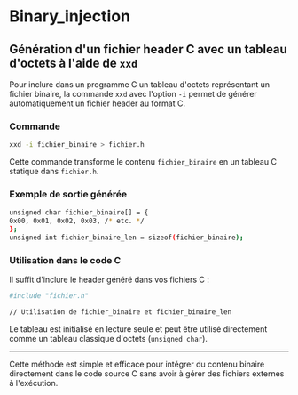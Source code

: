 # Binary_injection


## Génération d'un fichier header C avec un tableau d'octets à l'aide de `xxd`

Pour inclure dans un programme C un tableau d'octets représentant un fichier binaire, la commande `xxd` avec l'option `-i` permet de générer automatiquement un fichier header au format C.

### Commande


```bash
xxd -i fichier_binaire > fichier.h
```


Cette commande transforme le contenu `fichier_binaire` en un tableau C statique dans `fichier.h`.

### Exemple de sortie générée
```bash
unsigned char fichier_binaire[] = {
0x00, 0x01, 0x02, 0x03, /* etc. */
};
unsigned int fichier_binaire_len = sizeof(fichier_binaire);
```


### Utilisation dans le code C

Il suffit d'inclure le header généré dans vos fichiers C :
```bash
#include "fichier.h"

// Utilisation de fichier_binaire et fichier_binaire_len
```

Le tableau est initialisé en lecture seule et peut être utilisé directement comme un tableau classique d'octets (`unsigned char`).

---

Cette méthode est simple et efficace pour intégrer du contenu binaire directement dans le code source C sans avoir à gérer des fichiers externes à l'exécution.
